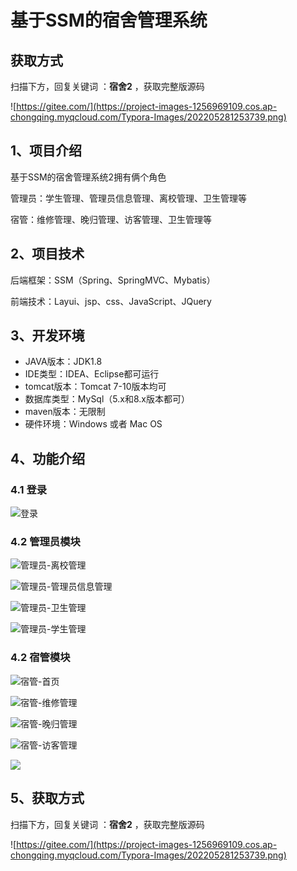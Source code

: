 # 基于SSM的宿舍管理系统

## 获取方式

扫描下方，回复关键词  ：**宿舍2** ，获取完整版源码

![https://gitee.com/](https://project-images-1256969109.cos.ap-chongqing.myqcloud.com/Typora-Images/202205281253739.png)

## 1、项目介绍

基于SSM的宿舍管理系统2拥有俩个角色

管理员：学生管理、管理员信息管理、离校管理、卫生管理等

宿管：维修管理、晚归管理、访客管理、卫生管理等


## 2、项目技术

后端框架：SSM（Spring、SpringMVC、Mybatis）

前端技术：Layui、jsp、css、JavaScript、JQuery

## 3、开发环境

- JAVA版本：JDK1.8
- IDE类型：IDEA、Eclipse都可运行
- tomcat版本：Tomcat 7-10版本均可
- 数据库类型：MySql（5.x和8.x版本都可） 
- maven版本：无限制
- 硬件环境：Windows 或者 Mac OS


## 4、功能介绍

### 4.1 登录

![登录](https://project-images-1256969109.cos.ap-chongqing.myqcloud.com/Typora-Images/202207302011691.jpg)

### 4.2 管理员模块

![管理员-离校管理](https://project-images-1256969109.cos.ap-chongqing.myqcloud.com/Typora-Images/202207302012760.jpg)

![管理员-管理员信息管理](https://project-images-1256969109.cos.ap-chongqing.myqcloud.com/Typora-Images/202207302012309.jpg)

![管理员-卫生管理](https://project-images-1256969109.cos.ap-chongqing.myqcloud.com/Typora-Images/202207302012309.jpg)

![管理员-学生管理](https://project-images-1256969109.cos.ap-chongqing.myqcloud.com/Typora-Images/202207302013415.jpg)

### 4.2 宿管模块

![宿管-首页](https://project-images-1256969109.cos.ap-chongqing.myqcloud.com/Typora-Images/202207302013361.jpg)

![宿管-维修管理](https://project-images-1256969109.cos.ap-chongqing.myqcloud.com/Typora-Images/202207302013794.jpg)

![宿管-晚归管理](https://project-images-1256969109.cos.ap-chongqing.myqcloud.com/Typora-Images/202207302013700.jpg)

![宿管-访客管理](https://project-images-1256969109.cos.ap-chongqing.myqcloud.com/Typora-Images/202207302013656.jpg)

![](https://project-images-1256969109.cos.ap-chongqing.myqcloud.com/Typora-Images/202207302013451.jpeg)


## 5、获取方式

扫描下方，回复关键词  ：**宿舍2**  ，获取完整版源码



![https://gitee.com/](https://project-images-1256969109.cos.ap-chongqing.myqcloud.com/Typora-Images/202205281253739.png)

